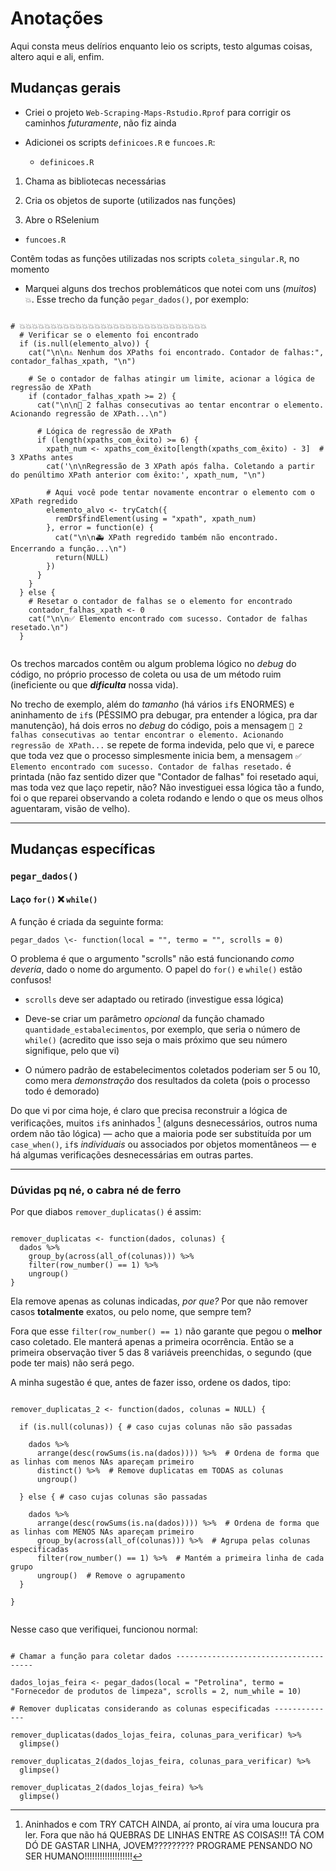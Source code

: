 # Anotações

Aqui consta meus delírios enquanto leio os scripts, testo algumas coisas, altero aqui e ali, enfim.

## Mudanças gerais

-   Criei o projeto `Web-Scraping-Maps-Rstudio.Rprof` para corrigir os caminhos *futuramente*, não fiz ainda

-   Adicionei os scripts `definicoes.R` e `funcoes.R`:

    -   `definicoes.R`

1)  Chama as bibliotecas necessárias

2)  Cria os objetos de suporte (utilizados nas funções)

3)  Abre o RSelenium

-   `funcoes.R`

Contêm todas as funções utilizadas nos scripts `coleta_singular.R`, no momento

-   Marquei alguns dos trechos problemáticos que notei com uns (*muitos*) `💥`. Esse trecho da função `pegar_dados()`, por exemplo:

```{r}

# 💥💥💥💥💥💥💥💥💥💥💥💥💥💥💥💥💥💥💥💥💥💥💥💥💥💥💥💥💥💥
  # Verificar se o elemento foi encontrado
  if (is.null(elemento_alvo)) {
    cat("\n\n⚠️ Nenhum dos XPaths foi encontrado. Contador de falhas:", contador_falhas_xpath, "\n")

    # Se o contador de falhas atingir um limite, acionar a lógica de regressão de XPath
    if (contador_falhas_xpath >= 2) {
      cat("\n\n🤖 2 falhas consecutivas ao tentar encontrar o elemento. Acionando regressão de XPath...\n")

      # Lógica de regressão de XPath
      if (length(xpaths_com_êxito) >= 6) {
        xpath_num <- xpaths_com_êxito[length(xpaths_com_êxito) - 3]  # 3 XPaths antes
        cat('\n\nRegressão de 3 XPath após falha. Coletando a partir do penúltimo XPath anterior com êxito:', xpath_num, "\n")

        # Aqui você pode tentar novamente encontrar o elemento com o XPath regredido
        elemento_alvo <- tryCatch({
          remDr$findElement(using = "xpath", xpath_num)
        }, error = function(e) {
          cat("\n\n🚑 XPath regredido também não encontrado. Encerrando a função...\n")
          return(NULL)
        })
      }
    }
  } else {
    # Resetar o contador de falhas se o elemento for encontrado
    contador_falhas_xpath <- 0
    cat("\n\n✅ Elemento encontrado com sucesso. Contador de falhas resetado.\n")
  }
  
```

Os trechos marcados contêm ou algum problema lógico no *debug* do código, no próprio processo de coleta ou usa de um método ruim (ineficiente ou que ***dificulta*** nossa vida).

No trecho de exemplo, além do *tamanho* (há vários `if`s ENORMES) e aninhamento de `if`s (PÉSSIMO pra debugar, pra entender a lógica, pra dar manutenção), há dois erros no *debug* do código, pois a mensagem `🤖 2 falhas consecutivas ao tentar encontrar o elemento. Acionando regressão de XPath...` se repete de forma indevida, pelo que vi, e parece que toda vez que o processo simplesmente inicia bem, a mensagem `✅ Elemento encontrado com sucesso. Contador de falhas resetado.` é printada (não faz sentido dizer que "Contador de falhas" foi resetado aqui, mas toda vez que laço repetir, não? Não investiguei essa lógica tão a fundo, foi o que reparei observando a coleta rodando e lendo o que os meus olhos aguentaram, visão de velho).

------------------------------------------------------------------------

## Mudanças específicas

### `pegar_dados()`

#### Laço `for()` ❌ `while()`

A função é criada da seguinte forma:

`pegar_dados \<- function(local = "", termo = "", scrolls = 0)`

O problema é que o argumento "scrolls" não está funcionando *como deveria*, dado o nome do argumento. O papel do `for()` e `while()` estão confusos!

-   `scrolls` deve ser adaptado ou retirado (investigue essa lógica)

-   Deve-se criar um parâmetro *opcional* da função chamado `quantidade_estabalecimentos`, por exemplo, que seria o número de `while()` (acredito que isso seja o mais próximo que seu número signifique, pelo que vi)

-   O número padrão de estabelecimentos coletados poderiam ser 5 ou 10, como mera *demonstração* dos resultados da coleta (pois o processo todo é demorado)

Do que vi por cima hoje, é claro que precisa reconstruir a lógica de verificações, muitos `if`s aninhados [^1] (alguns desnecessários, outros numa ordem não tão lógica) — acho que a maioria pode ser substituída por um `case_when()`, `if`s *individuais* ou associados por objetos momentâneos — e há algumas verificações desnecessárias em outras partes.

[^1]: Aninhados e com TRY CATCH AINDA, aí pronto, aí vira uma loucura pra ler. Fora que não há QUEBRAS DE LINHAS ENTRE AS COISAS!!! TÁ COM DÓ DE GASTAR LINHA, JOVEM????????? PROGRAME PENSANDO NO SER HUMANO!!!!!!!!!!!!!!!!!!!

------------------------------------------------------------------------

### Dúvidas pq né, o cabra né de ferro

Por que diabos `remover_duplicatas()` é assim:

```{r}

remover_duplicatas <- function(dados, colunas) {
  dados %>%
    group_by(across(all_of(colunas))) %>%
    filter(row_number() == 1) %>%
    ungroup()
}

```

Ela remove apenas as colunas indicadas, *por que?* Por que não remover casos **totalmente** exatos, ou pelo nome, que sempre tem?

Fora que esse `filter(row_number() == 1)` não garante que pegou o **melhor** caso coletado. Ele manterá apenas a primeira ocorrência. Então se a primeira observação tiver 5 das 8 variáveis preenchidas, o segundo (que pode ter mais) não será pego.

A minha sugestão é que, antes de fazer isso, ordene os dados, tipo:

```{r}

remover_duplicatas_2 <- function(dados, colunas = NULL) {

  if (is.null(colunas)) { # caso cujas colunas não são passadas
  
    dados %>%
      arrange(desc(rowSums(is.na(dados)))) %>%  # Ordena de forma que as linhas com menos NAs apareçam primeiro
      distinct() %>%  # Remove duplicatas em TODAS as colunas
      ungroup()
  
  } else { # caso cujas colunas são passadas
  
    dados %>%
      arrange(desc(rowSums(is.na(dados)))) %>%  # Ordena de forma que as linhas com MENOS NAs apareçam primeiro
      group_by(across(all_of(colunas))) %>%  # Agrupa pelas colunas especificadas
      filter(row_number() == 1) %>%  # Mantém a primeira linha de cada grupo
      ungroup()  # Remove o agrupamento
  }
  
}


```

Nesse caso que verifiquei, funcionou normal:

```{r}

# Chamar a função para coletar dados --------------------------------------

dados_lojas_feira <- pegar_dados(local = "Petrolina", termo = "Fornecedor de produtos de limpeza", scrolls = 2, num_while = 10)

# Remover duplicatas considerando as colunas especificadas --------------

remover_duplicatas(dados_lojas_feira, colunas_para_verificar) %>%
  glimpse()

remover_duplicatas_2(dados_lojas_feira, colunas_para_verificar) %>%
  glimpse()

remover_duplicatas_2(dados_lojas_feira) %>%
  glimpse()

```

